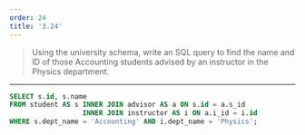 ```yaml
---
order: 24
title: '3.24'
---
```

> Using the university schema, write an SQL query to find the name and ID of those
> Accounting students advised by an instructor in the Physics department. 

--------------------------------

```sql
SELECT s.id, s.name
FROM student AS s INNER JOIN advisor AS a ON s.id = a.s_id
                  INNER JOIN instructor AS i ON a.i_id = i.id
WHERE s.dept_name = 'Accounting' AND i.dept_name = 'Physics'; 
```
